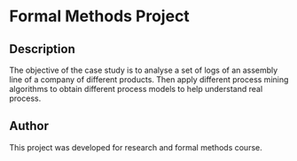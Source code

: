 # Formal Methods Project

## Description
The objective of the case study is to analyse a set of logs of an assembly line of a company of different products. Then apply different process mining algorithms to obtain different process models to help understand real process.

## Author
This project was developed for research and formal methods course.
